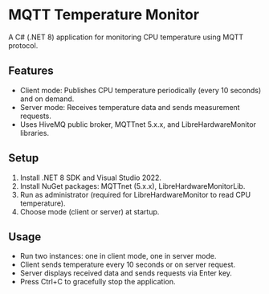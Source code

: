 ﻿# MQTT Temperature Monitor

A C# (.NET 8) application for monitoring CPU temperature using MQTT protocol.

## Features
- Client mode: Publishes CPU temperature periodically (every 10 seconds) and on demand.
- Server mode: Receives temperature data and sends measurement requests.
- Uses HiveMQ public broker, MQTTnet 5.x.x, and LibreHardwareMonitor libraries.

## Setup
1. Install .NET 8 SDK and Visual Studio 2022.
2. Install NuGet packages: MQTTnet (5.x.x), LibreHardwareMonitorLib.
3. Run as administrator (required for LibreHardwareMonitor to read CPU temperature).
4. Choose mode (client or server) at startup.

## Usage
- Run two instances: one in client mode, one in server mode.
- Client sends temperature every 10 seconds or on server request.
- Server displays received data and sends requests via Enter key.
- Press Ctrl+C to gracefully stop the application.
